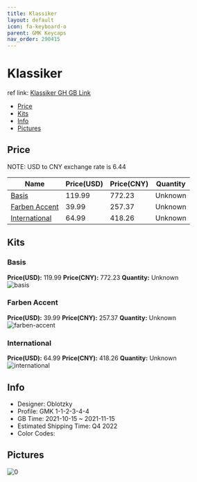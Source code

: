 ```yaml
---
title: Klassiker 
layout: default
icon: fa-keyboard-o
parent: GMK Keycaps
nav_order: 290415
---
```


# Klassiker 

ref link: [Klassiker GH GB Link](https://geekhack.org/index.php?topic=114792.0)

* [Price](#price)
* [Kits](#kits)
* [Info](#info)
* [Pictures](#pictures)

## Price

NOTE: USD to CNY exchange rate is 6.44

| Name          | Price(USD)   |  Price(CNY) | Quantity |
| ------------- | ------------ |  ---------- | -------- |
|[Basis](#basis)|119.99|772.23|Unknown|
|[Farben Accent](#farben-accent)|39.99|257.37|Unknown|
|[International](#international)|64.99|418.26|Unknown|


## Kits
### Basis  
**Price(USD):** 119.99	**Price(CNY):** 772.23	**Quantity:** Unknown  
<img src="{{ 'assets/images/gmk-keycaps/Klassiker/kits_pics/basis.jpg' | relative_url }}" alt="basis" class="image featured">

### Farben Accent  
**Price(USD):** 39.99	**Price(CNY):** 257.37	**Quantity:** Unknown  
<img src="{{ 'assets/images/gmk-keycaps/Klassiker/kits_pics/farben-accent.jpg' | relative_url }}" alt="farben-accent" class="image featured">

### International  
**Price(USD):** 64.99	**Price(CNY):** 418.26	**Quantity:** Unknown  
<img src="{{ 'assets/images/gmk-keycaps/Klassiker/kits_pics/international.jpg' | relative_url }}" alt="international" class="image featured">

## Info
* Designer: Oblotzky  
* Profile: GMK 1-1-2-3-4-4  
* GB Time: 2021-10-15 ~ 2021-11-15  
* Estimated Shipping Time: Q4 2022  
* Color Codes:  


## Pictures  
<img src="{{ 'assets/images/gmk-keycaps/Klassiker/rendering_pics/0.jpg' | relative_url }}" alt="0" class="image featured">
